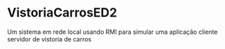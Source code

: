 # VistoriaCarrosED2
Um sistema em rede local usando RMI para simular uma aplicação cliente servidor de vistoria de carros

